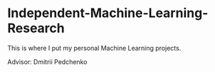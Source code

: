 # Independent-Machine-Learning-Research
This is where I put my personal Machine Learning projects.

Advisor: Dmitrii Pedchenko
